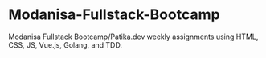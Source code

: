 # Modanisa-Fullstack-Bootcamp
Modanisa Fullstack Bootcamp/Patika.dev weekly assignments using HTML, CSS, JS, Vue.js, Golang, and TDD.
